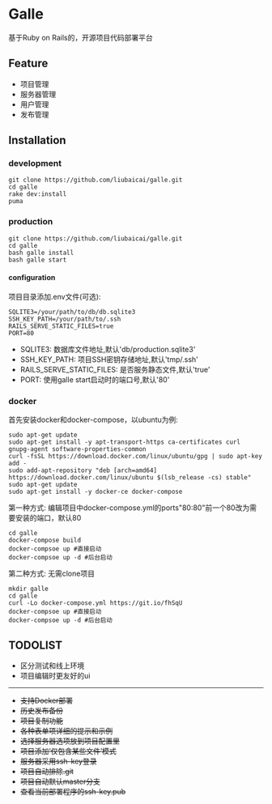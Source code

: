 # Galle
基于Ruby on Rails的，开源项目代码部署平台

## Feature
- 项目管理
- 服务器管理
- 用户管理
- 发布管理

## Installation
### development
~~~~
git clone https://github.com/liubaicai/galle.git
cd galle
rake dev:install
puma
~~~~
### production
~~~~
git clone https://github.com/liubaicai/galle.git
cd galle
bash galle install
bash galle start
~~~~
#### configuration
项目目录添加.env文件(可选): 
~~~~
SQLITE3=/your/path/to/db/db.sqlite3
SSH_KEY_PATH=/your/path/to/.ssh
RAILS_SERVE_STATIC_FILES=true
PORT=80
~~~~
- SQLITE3: 数据库文件地址,默认'db/production.sqlite3'
- SSH_KEY_PATH: 项目SSH密钥存储地址,默认'tmp/.ssh'
- RAILS_SERVE_STATIC_FILES: 是否服务静态文件,默认'true'
- PORT: 使用galle start启动时的端口号,默认'80'

### docker
首先安装docker和docker-compose，以ubuntu为例:
~~~
sudo apt-get update
sudo apt-get install -y apt-transport-https ca-certificates curl gnupg-agent software-properties-common
curl -fsSL https://download.docker.com/linux/ubuntu/gpg | sudo apt-key add -
sudo add-apt-repository "deb [arch=amd64] https://download.docker.com/linux/ubuntu $(lsb_release -cs) stable"
sudo apt-get update
sudo apt-get install -y docker-ce docker-compose
~~~  
第一种方式: 编辑项目中docker-compose.yml的ports"80:80"前一个80改为需要安装的端口，默认80
~~~
cd galle
docker-compose build
docker-compsoe up #直接启动
docker-compsoe up -d #后台启动
~~~
第二种方式: 无需clone项目
~~~
mkdir galle
cd galle
curl -Lo docker-compose.yml https://git.io/fhSqU
docker-compsoe up #直接启动
docker-compsoe up -d #后台启动
~~~

## TODOLIST
- 区分测试和线上环境
- 项目编辑时更友好的ui
---
- ~~支持Docker部署~~
- ~~历史发布备份~~
- ~~项目复制功能~~
- ~~各种表单项详细的提示和示例~~
- ~~选择服务器选项放到项目配置里~~
- ~~项目添加‘仅包含某些文件’模式~~
- ~~服务器采用ssh-key登录~~
- ~~项目自动排除.git~~
- ~~项目自动默认master分支~~
- ~~查看当前部署程序的ssh-key.pub~~
